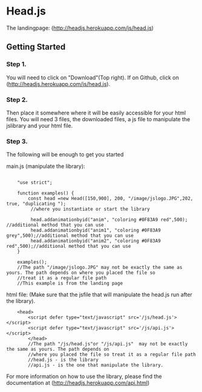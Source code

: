 # Head.js


The landingpage: (http://headjs.herokuapp.com/js/head.js) 

## Getting Started 

### Step 1.

You will need to click on "Download"(Top right). If on Github, click on (http://headjs.herokuapp.com/js/head.js).

### Step 2.

Then place it somewhere where it will be easily accessible for your html files. You will need 3 files, the downloaded files, a js file to manipulate the jslibrary and your html file.

### Step 3.

The following will be enough to get you started

main.js (manipulate the library):

```

	"use strict"; 

	function examples() {
		const head =new Head([150,900], 200, "/image/jslogo.JPG",202, true, "duplicating ");
		 //where you instantiate or start the library
			
		 head.addanimationbyid("anim", "coloring #0F83A9 red",500); //additional method that you can use
		 head.addanimationbyid("anim1", "coloring #0F83A9 grey",500);//additional method that you can use
		 head.addanimationbyid("anim2", "coloring #0F83A9 red",500);//additional method that you can use
	}

	examples();
	//The path "/image/jslogo.JPG" may not be exactly the same as yours. The path depends on where you placed the file so 
	//treat it as a regular file path
	//This example is from the landing page
```
html file: (Make sure that the jsfile that will manipulate the head.js run after the library). 
```
	<head>
		<script defer type="text/javascript" src='/js/head.js'></script>
		<script defer type="text/javascript" src='/js/api.js'></script>
		</head>
		//The path "/js/head.js"or "/js/api.js"  may not be exactly the same as yours. The path depends on 
		//where you placed the file so treat it as a regular file path
		//head.js - is the library
		//api.js - is the one that manipulate the library. 
```
For more information on how to use the library, please find the documentation at (http://headjs.herokuapp.com/api.html)